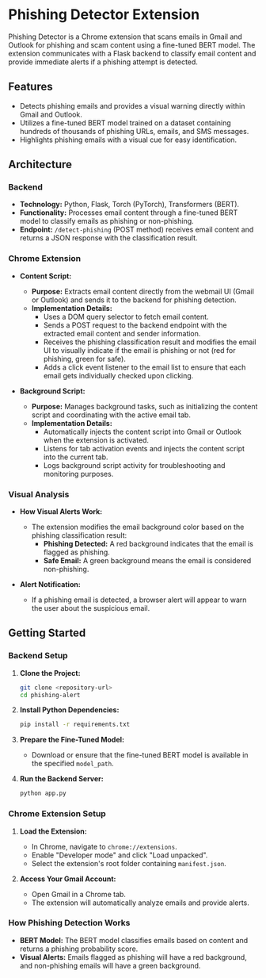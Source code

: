 # Phishing Detector Extension

Phishing Detector is a Chrome extension that scans emails in Gmail and Outlook for phishing and scam content using a fine-tuned BERT model. The extension communicates with a Flask backend to classify email content and provide immediate alerts if a phishing attempt is detected.

## Features
- Detects phishing emails and provides a visual warning directly within Gmail and Outlook.
- Utilizes a fine-tuned BERT model trained on a dataset containing hundreds of thousands of phishing URLs, emails, and SMS messages.
- Highlights phishing emails with a visual cue for easy identification.

## Architecture
### Backend
- **Technology:** Python, Flask, Torch (PyTorch), Transformers (BERT).
- **Functionality:** Processes email content through a fine-tuned BERT model to classify emails as phishing or non-phishing.
- **Endpoint:** `/detect-phishing` (POST method) receives email content and returns a JSON response with the classification result.

### Chrome Extension
- **Content Script:**
  - **Purpose:** Extracts email content directly from the webmail UI (Gmail or Outlook) and sends it to the backend for phishing detection.
  - **Implementation Details:**
    - Uses a DOM query selector to fetch email content.
    - Sends a POST request to the backend endpoint with the extracted email content and sender information.
    - Receives the phishing classification result and modifies the email UI to visually indicate if the email is phishing or not (red for phishing, green for safe).
    - Adds a click event listener to the email list to ensure that each email gets individually checked upon clicking.

- **Background Script:**
  - **Purpose:** Manages background tasks, such as initializing the content script and coordinating with the active email tab.
  - **Implementation Details:**
    - Automatically injects the content script into Gmail or Outlook when the extension is activated.
    - Listens for tab activation events and injects the content script into the current tab.
    - Logs background script activity for troubleshooting and monitoring purposes.

### Visual Analysis
- **How Visual Alerts Work:**
  - The extension modifies the email background color based on the phishing classification result:
    - **Phishing Detected:** A red background indicates that the email is flagged as phishing.
    - **Safe Email:** A green background means the email is considered non-phishing.

- **Alert Notification:**
  - If a phishing email is detected, a browser alert will appear to warn the user about the suspicious email.

## Getting Started
### Backend Setup
1. **Clone the Project:**
    ```bash
    git clone <repository-url>
    cd phishing-alert
    ```
2. **Install Python Dependencies:**
    ```bash
    pip install -r requirements.txt
    ```
3. **Prepare the Fine-Tuned Model:**
    - Download or ensure that the fine-tuned BERT model is available in the specified `model_path`.

4. **Run the Backend Server:**
    ```bash
    python app.py
    ```

### Chrome Extension Setup
1. **Load the Extension:**
   - In Chrome, navigate to `chrome://extensions`.
   - Enable "Developer mode" and click "Load unpacked".
   - Select the extension's root folder containing `manifest.json`.

2. **Access Your Gmail Account:**
   - Open Gmail in a Chrome tab.
   - The extension will automatically analyze emails and provide alerts.

### How Phishing Detection Works
- **BERT Model:** The BERT model classifies emails based on content and returns a phishing probability score.
- **Visual Alerts:** Emails flagged as phishing will have a red background, and non-phishing emails will have a green background.



